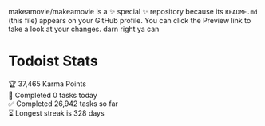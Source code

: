 makeamovie/makeamovie is a ✨ special ✨ repository because its `README.md` (this file) appears on your GitHub profile.
You can click the Preview link to take a look at your changes. darn right ya can

# Todoist Stats

<!-- TODO-IST:START -->
🏆  37,465 Karma Points           
🌸  Completed 0 tasks today           
✅  Completed 26,942 tasks so far           
⏳  Longest streak is 328 days
<!-- TODO-IST:END -->